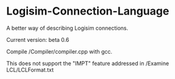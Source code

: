 # Logisim-Connection-Language
 A better way of describing Logisim connections.

 Current version: beta 0.6

 Compile /Compiler/compiler.cpp with gcc.

 This does not support the "IMPT" feature addressed in /Examine LCL/LCLFormat.txt
